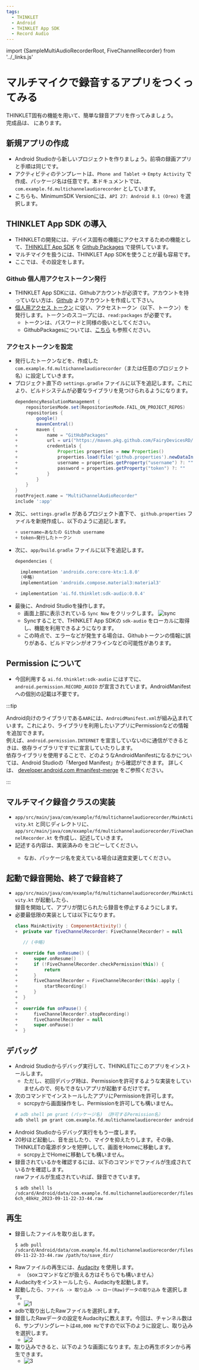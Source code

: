 ```yaml
---
tags:
  - THINKLET
  - Android
  - THINKLET App SDK
  - Record Audio
---
```


import {SampleMultiAudioRecorderRoot, FiveChannelRecorder} from '../_links.js'

# マルチマイクで録音するアプリをつくってみる
THINKLET固有の機能を用いて、簡単な録音アプリを作ってみましょう。  
完成品は、<SampleMultiAudioRecorderRoot /> にあります。
## 新規アプリの作成
- Android Studioから新しいプロジェクトを作りましょう。前項の録画アプリと手順は同じです。
- アクティビティのテンプレートは、`Phone and Tablet` → `Empty Activity` で作成、パッケージ名は任意です。本ドキュメントでは、`com.example.fd.multichannelaudiorecorder` としています。
- こちらも、MinimumSDK Versionには、`API 27: Android 8.1 (Oreo)` を選択します。
## THINKLET App SDK の導入
- THINKLETの開発には、デバイス固有の機能にアクセスするための機能として、[THINKLET App SDK](https://github.com/FairyDevicesRD/thinklet.app.sdk) を [Github Packages](https://github.co.jp/features/packages) で提供しています。
- マルチマイクを扱うには、THINKLET App SDKを使うことが最も容易です。
- ここでは、その設定をします。
### Github 個人用アクセストークン発行
- THINKLET App SDKには、Githubアカウントが必須です。アカウントを持っていない方は、[Github](https://docs.github.com/ja/get-started/signing-up-for-github/signing-up-for-a-new-github-account) よりアカウントを作成して下さい。
- [個人用アクセス トークン](https://docs.github.com/ja/authentication/keeping-your-account-and-data-secure/managing-your-personal-access-tokens#personal-access-token-classic-%E3%81%AE%E4%BD%9C%E6%88%90) に従い、アクセストークン（以下、トークン）を発行します。トークンのスコープには、`read:packages` が必要です。
  - トークンは、パスワードと同様の扱いとしてください。
  - GithubPackagesについては、[こちら](https://docs.github.com/ja/packages/learn-github-packages/about-permissions-for-github-packages#about-scopes-and-permissions-for-package-registries) も参照ください。
### アクセストークンを設定
- 発行したトークンなどを、作成した `com.example.fd.multichannelaudiorecorder`（または任意のプロジェクト名）に設定していきます。
- プロジェクト直下の `settings.gradle` ファイルに以下を追記します。これにより、ビルドシステムが必要なライブラリを見つけられるようになります。
  ```gradle
  dependencyResolutionManagement {
      repositoriesMode.set(RepositoriesMode.FAIL_ON_PROJECT_REPOS)
      repositories {
          google()
          mavenCentral()
  +       maven {
  +           name = "GitHubPackages"
  +           url = uri("https://maven.pkg.github.com/FairyDevicesRD/thinklet.app.sdk")
  +           credentials {
  +               Properties properties = new Properties()
  +               properties.load(file('github.properties').newDataInputStream())
  +               username = properties.getProperty("username") ?: ""
  +               password = properties.getProperty("token") ?: ""
  +           }
          }
      }
  }
  rootProject.name = "MultiChannelAudioRecorder"
  include ':app'
  ```
- 次に、`settings.gradle` があるプロジェクト直下で、 `github.properties` ファイルを新規作成し、以下のように追記します。
  ```gradle
  + username=あなたの Github username
  + token=発行したトークン
  ```
- 次に、`app/build.gradle` ファイルに以下を追記します。
  ```gradle
  dependencies {

    implementation 'androidx.core:core-ktx:1.8.0'
    (中略)
    implementation 'androidx.compose.material3:material3'

  + implementation 'ai.fd.thinklet:sdk-audio:0.0.4'
  ```
- 最後に、Android Studioを操作します。
  - 画面上部に表示されている `Sync Now` をクリックします。
  ![sync](./img/studio/sync.jpg)
  - Syncすることで、THINKLET App SDKの `sdk-audio` をローカルに取得し、機能を利用できるようになります。
  - この時点で、エラーなどが発生する場合は、Githubトークンの情報に誤りがある、ビルドマシンがオフラインなどの可能性があります。
## Permission について
- 今回利用する `ai.fd.thinklet:sdk-audio` にはすでに、`android.permission.RECORD_AUDIO` が宣言されています。AndroidManifestへの個別の記載は不要です。

:::tip

Android向けのライブラリである`AAR`には、`AndroidManifest.xml`が組み込まれています。これにより、ライブラリを利用したいアプリにPermissionなどの情報を追加できます。  
例えば、`android.permission.INTERNET` を宣言していないのに通信ができるときは、依存ライブラリですでに宣言していたりします。  
依存ライブラリを使用することで、どのようなAndroidManifestになるかについては、Android Studioの「Merged Manifest」から確認ができます。
詳しくは、 [developer.android.com #manifest-merge](https://developer.android.com/studio/build/manifest-merge?hl=ja) をご参照ください。

:::

## マルチマイク録音クラスの実装
- `app/src/main/java/com/example/fd/multichannelaudiorecorder/MainActivity.kt` と同じディレクトリに、  
`app/src/main/java/com/example/fd/multichannelaudiorecorder/FiveChannelRecorder.kt` を作成し、記述していきます。
- 記述する内容は、実装済みの <FiveChannelRecorder /> をコピーしてください。
  - なお、パッケージ名を変えている場合は適宜変更してください。
## 起動で録音開始、終了で録音終了
- `app/src/main/java/com/example/fd/multichannelaudiorecorder/MainActivity.kt` が起動したら、  
録音を開始して、アプリが閉じられたら録音を停止するようにします。
- 必要最低限の実装としては以下になります。
  ```kotlin
  class MainActivity : ComponentActivity() {
  +  private var fiveChannelRecorder: FiveChannelRecorder? = null

     // (中略)

  +  override fun onResume() {
  +      super.onResume()
  +      if (!FiveChannelRecorder.checkPermission(this)) {
  +          return
  +      }
  +      fiveChannelRecorder = FiveChannelRecorder(this).apply {
  +          startRecording()
  +      }
  +  }
  +
  +  override fun onPause() {
  +      fiveChannelRecorder?.stopRecording()
  +      fiveChannelRecorder = null
  +      super.onPause()
  +  }
  ```
## デバッグ
- Android Studioからデバッグ実行して、THINKLETにこのアプリをインストールします。
  - ただし、初回デバッグ時は、Permissionを許可するような実装をしていませんので、何もできないアプリが起動するだけです。
- 次のコマンドでインストールしたアプリにPermissionを許可します。
  - scrcpyから画面操作をし、Permissionを許可しても構いません。
  ```bash
  # adb shell pm grant (パッケージ名) （許可するPermission名）
  adb shell pm grant com.example.fd.multichannelaudiorecorder android.permission.RECORD_AUDIO
  ```
- Android Studioからデバッグ実行をもう一度します。
- 20秒ほど起動し、音を出したり、マイクを抑えたりします。その後、THINKLETの電源ボタンを短押しして、画面をHomeに移動します。
  - scrcpy上でHomeに移動しても構いません。
- 録音されているかを確認するには、以下のコマンドでファイルが生成されているかを確認します。   
rawファイルが生成されていれば、録音できています。
  ```
  $ adb shell ls /sdcard/Android/data/com.example.fd.multichannelaudiorecorder/files/
  6ch_48kHz_2023-09-11-22-33-44.raw
  ```
## 再生
- 録音したファイルを取り出します。
  ```
  $ adb pull /sdcard/Android/data/com.example.fd.multichannelaudiorecorder/files/6ch_48kHz_2023-09-11-22-33-44.raw /path/to/save_dir/
  ```
- Rawファイルの再生には、[Audacity](https://www.audacityteam.org/) を使用します。
  - （soxコマンドなどが扱える方はそちらでも構いません）
- Audacityをインストールしたら、Audacityを起動します。
- 起動したら、`ファイル -> 取り込み -> ロー(Raw)データの取り込み` を選択します。
  - ![1](./img/audacity/1.jpg)
- adbで取り出したRawファイルを選択します。
- 録音したRawデータの設定をAudacityに教えます。今回は、チャンネル数は6、サンプリングレートは`48,000 Hz`ですので以下のように設定し、取り込みを選択します。
  - ![2](./img/audacity/2.jpg)
- 取り込みできると、以下のような画面になります。左上の再生ボタンから再生できます。
  - ![3](./img/audacity/3.jpg)
